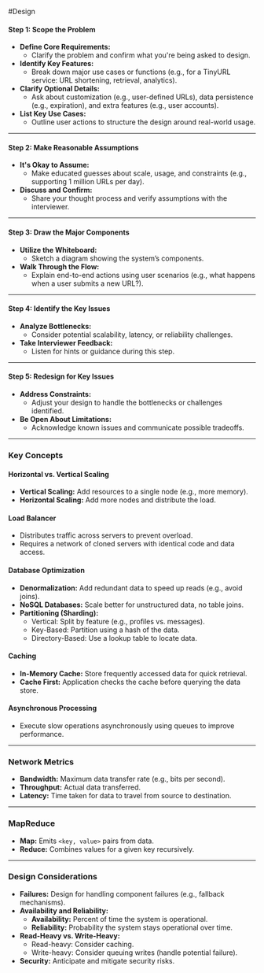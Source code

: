 #Design 
#### Step 1: Scope the Problem
- **Define Core Requirements:**
  - Clarify the problem and confirm what you're being asked to design.
- **Identify Key Features:**
  - Break down major use cases or functions (e.g., for a TinyURL service: URL shortening, retrieval, analytics).
- **Clarify Optional Details:**
  - Ask about customization (e.g., user-defined URLs), data persistence (e.g., expiration), and extra features (e.g., user accounts).
- **List Key Use Cases:**
  - Outline user actions to structure the design around real-world usage.

---

#### Step 2: Make Reasonable Assumptions
- **It's Okay to Assume:**
  - Make educated guesses about scale, usage, and constraints (e.g., supporting 1 million URLs per day).
- **Discuss and Confirm:**
  - Share your thought process and verify assumptions with the interviewer.

---

#### Step 3: Draw the Major Components
- **Utilize the Whiteboard:**
  - Sketch a diagram showing the system’s components.
- **Walk Through the Flow:**
  - Explain end-to-end actions using user scenarios (e.g., what happens when a user submits a new URL?).

---

#### Step 4: Identify the Key Issues
- **Analyze Bottlenecks:**
  - Consider potential scalability, latency, or reliability challenges.
- **Take Interviewer Feedback:**
  - Listen for hints or guidance during this step.

---

#### Step 5: Redesign for Key Issues
- **Address Constraints:**
  - Adjust your design to handle the bottlenecks or challenges identified.
- **Be Open About Limitations:**
  - Acknowledge known issues and communicate possible tradeoffs.

---

### Key Concepts

#### Horizontal vs. Vertical Scaling
- **Vertical Scaling:** Add resources to a single node (e.g., more memory).
- **Horizontal Scaling:** Add more nodes and distribute the load.

#### Load Balancer
- Distributes traffic across servers to prevent overload.
- Requires a network of cloned servers with identical code and data access.

#### Database Optimization
- **Denormalization:** Add redundant data to speed up reads (e.g., avoid joins).
- **NoSQL Databases:** Scale better for unstructured data, no table joins.
- **Partitioning (Sharding):**
  - Vertical: Split by feature (e.g., profiles vs. messages).
  - Key-Based: Partition using a hash of the data.
  - Directory-Based: Use a lookup table to locate data.

#### Caching
- **In-Memory Cache:** Store frequently accessed data for quick retrieval.
- **Cache First:** Application checks the cache before querying the data store.

#### Asynchronous Processing
- Execute slow operations asynchronously using queues to improve performance.

---

### Network Metrics
- **Bandwidth:** Maximum data transfer rate (e.g., bits per second).
- **Throughput:** Actual data transferred.
- **Latency:** Time taken for data to travel from source to destination.

---

### MapReduce
- **Map:** Emits `<key, value>` pairs from data.
- **Reduce:** Combines values for a given key recursively.

---

### Design Considerations
- **Failures:** Design for handling component failures (e.g., fallback mechanisms).
- **Availability and Reliability:**
  - **Availability:** Percent of time the system is operational.
  - **Reliability:** Probability the system stays operational over time.
- **Read-Heavy vs. Write-Heavy:**
  - Read-heavy: Consider caching.
  - Write-heavy: Consider queuing writes (handle potential failure).
- **Security:** Anticipate and mitigate security risks.

